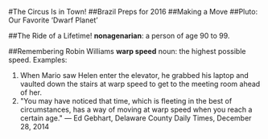 #The Circus Is in Town!
##Brazil Preps for 2016
##Making a Move
##Pluto: Our Favorite ‘Dwarf Planet’

##The Ride of a Lifetime!
**nonagenarian**: a person of age 90 to 99.

##Remembering Robin Williams
**warp speed** noun: the highest possible speed. Examples: 
1. When Mario saw Helen enter the elevator, he grabbed his laptop and vaulted down the stairs at warp speed to get to the meeting room ahead of her. 
2. "You may have noticed that time, which is fleeting in the best of circumstances, has a way of moving at warp speed when you reach a certain age." — Ed Gebhart, Delaware County Daily Times, December 28, 2014

